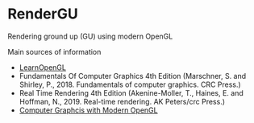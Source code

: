 # RenderGU
Rendering ground up (GU) using modern OpenGL

Main sources of information
- [LearnOpenGL](https://learnopengl.com/)
- Fundamentals Of Computer Graphics 4th Edition (Marschner, S. and Shirley, P., 2018. Fundamentals of computer graphics. CRC Press.)
- Real Time Rendering 4th Edition (Akenine-Moller, T., Haines, E. and Hoffman, N., 2019. Real-time rendering. AK Peters/crc Press.)
- [Computer Graphcis with Modern OpenGL](https://www.udemy.com/course/graphics-with-modern-opengl/)
